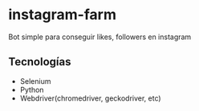 # instagram-farm
Bot simple para conseguir likes, followers en instagram

## Tecnologías
  * Selenium
  * Python
  * Webdriver(chromedriver, geckodriver, etc)

